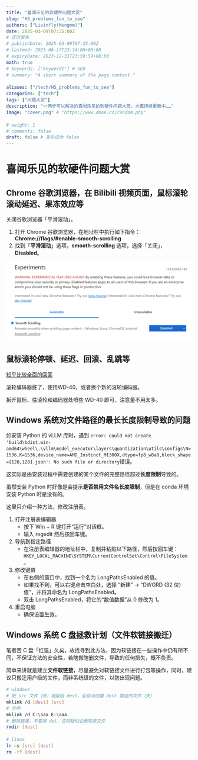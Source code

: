 ```yaml
---
title: "喜闻乐见的软硬件问题大赏"
slug: "HS_problems_fun_to_see"
authors: ["Livinfly(Mengmm)"]
date: 2025-03-09T07:35:00Z
# 定时发布
# publishDate: 2025-03-09T07:35:00Z
# lastmod: 2025-06-17T23:34:00+08:00
# expiryDate: 2023-12-31T23:59:59+08:00
math: true
# keywords: ["keyword1"] # SEO
# summary: "A short summary of the page content."

aliases: ["/tech/HS_problems_fun_to_see"]
categories: ["tech"]
tags: ["问题大赏"]
description: "一两步可以解决的喜闻乐见的软硬件问题大赏，大概持续更新中……"
image: "cover.png" # "https://www.dmoe.cc/random.php"

# weight: 1
# comments: false
draft: false # 发布设为 false
---
```


# 喜闻乐见的软硬件问题大赏



## Chrome 谷歌浏览器，在 Bilibili 视频页面，鼠标滚轮滚动延迟、果冻效应等

关闭谷歌浏览器「平滑滚动」。

1.   打开 Chrome 谷歌浏览器，在地址栏中执行如下指令： **Chrome://flags/#enable-smooth-scrolling**
2.   找到「**平滑滚动**」选项，**smooth-scrolling** 选项，选择「关闭」，**Disabled**。

![smooth-scrolling 选项](HS_problems_fun_to_see.assets/image-20250309152015073.png)

## 鼠标滚轮停顿、延迟、回滚、乱跳等

[知乎比较全面的回答](https://www.zhihu.com/question/41680058/answer/2720712055)

滚轮编码器脏了，使用WD-40，或者换个新的滚轮编码器。

拆开鼠标，往滚轮和编码器处喷些 WD-40 即可，注意量不用太多。

## Windows 系统对文件路径的最长长度限制导致的问题

如安装 Python 的 vLLM 库时，遇到 `error: could not create 'build\bdist.win-amd64\wheel\.\vllm\model_executor\layers\quantization\utils\configs\N=1536,K=1536,device_name=AMD_Instinct_MI300X,dtype=fp8_w8a8,block_shape=[128,128].json': No such file or directory`错误。

这实际是由安装过程中需要创建的某个文件的完整路径超过**长度限制**导致的。

虽然安装 Python 时好像是会提示**是否禁用文件名长度限制**，但是在 conda 环境安装 Python 时是没有的。

这里只介绍一种方法，修改注册表。
1. 打开注册表编辑器
    - 按下 Win + R 键打开“运行”对话框。
    - 输入 regedit 然后按回车键。
2. 导航到指定路径
    - 在注册表编辑器的地址栏中，复制并粘贴以下路径，然后按回车键：`HKEY_LOCAL_MACHINE\SYSTEM\CurrentControlSet\Control\FileSystem`。
3. 修改键值
    - 在右侧的窗口中，找到一个名为 LongPathsEnabled 的值。
    - 如果找不到，可以右键点击空白处，选择 “新建” -> “DWORD (32 位) 值”，并将其命名为 LongPathsEnabled。
    - 双击 LongPathsEnabled，将它的“数值数据”从 0 修改为 1。
4. 重启电脑
    - 确保设置生效。

## Windows 系统 C 盘拯救计划（文件软链接搬迁）

笔者苦 C 盘「红温」久矣，故找寻到此方法，因为软链接在一些操作中仍有所不同，不保证方法的安全性，若瞎搬瞎删文件，导致的任何损失，概不负责。

简单来讲就是建立**文件软链接**，尽量避免对软链接文件进行打包等操作，同时，建议只搬迁用户级的文件，而非系统级的文件，以防出现问题。

```sh
# windows
# 把 src 文件（夹）链接给 dest，会自动创建 dest 路径的文件（夹）
mklink /d [dest] [src]
# 示例
mklink /d C:\aaa E:\aaa
# 删除链接，不要用 del，否则疑似会删除原文件
rmdir [dest]

# linux
ln –s [src] [dest]
rm -rf [dest]
```